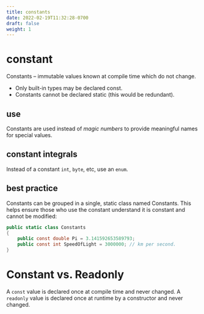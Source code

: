 ```yaml
---
title: constants
date: 2022-02-19T11:32:28-0700
draft: false
weight: 1
---
```


# constant
Constants – immutable values known at compile time which do not change.
- Only built-in types may be declared const.
- Constants cannot be declared static (this would be redundant).

## use
Constants are used instead of *magic numbers* to provide meaningful names for special values.

## constant integrals
Instead of a constant `int`, `byte`, etc, use an `enum`.

## best practice
Constants can be grouped in a single, static class named Constants. This helps ensure those who use the constant understand it is constant and cannot be modified:

```cs
public static class Constants 
{
    public const double Pi = 3.141592653589793;
    public const int SpeedOfLight = 3000000; // km per second.
}
```

# Constant vs. Readonly
A `const` value is declared once at compile time and never changed.
A `readonly` value is declared once at runtime by a constructor and never changed.
